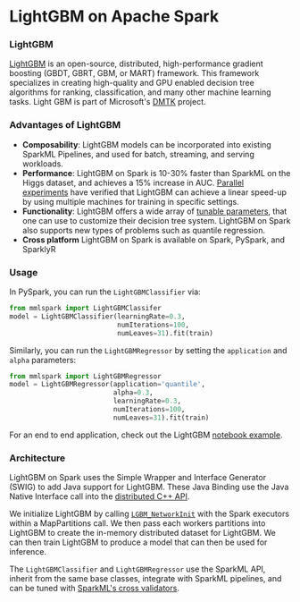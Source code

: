 # LightGBM on Apache Spark

### LightGBM

[LightGBM](https://github.com/Microsoft/LightGBM) is an open-source,
distributed, high-performance gradient boosting (GBDT, GBRT, GBM, or
MART) framework. This framework specializes in creating high-quality and
GPU enabled decision tree algorithms for ranking, classification, and
many other machine learning tasks. Light GBM is part of Microsoft's
[DMTK](http://github.com/microsoft/dmtk) project.

### Advantages of LightGBM

- **Composability**: LightGBM models can be incorporated into existing
  SparkML Pipelines, and used for batch, streaming, and serving
  workloads.
- **Performance**: LightGBM on Spark is 10-30% faster than SparkML on
  the Higgs dataset, and achieves a 15% increase in AUC.  [Parallel
  experiments](https://github.com/Microsoft/LightGBM/blob/master/docs/Experiments.rst#parallel-experiment)
  have verified that LightGBM can achieve a linear speed-up by using
  multiple machines for training in specific settings.
- **Functionality**: LightGBM offers a wide array of [tunable
  parameters](https://github.com/Microsoft/LightGBM/blob/master/docs/Parameters.rst),
  that one can use to customize their decision tree system. LightGBM on
  Spark also supports new types of problems such as quantile regression.
- **Cross platform** LightGBM on Spark is available on Spark, PySpark, and SparklyR

### Usage

In PySpark, you can run the `LightGBMClassifier` via:

   ```python
   from mmlspark import LightGBMClassifer
   model = LightGBMClassifier(learningRate=0.3,
                              numIterations=100,
                              numLeaves=31).fit(train)
   ```

Similarly, you can run the `LightGBMRegressor` by setting the
`application` and `alpha` parameters:

   ```python
   from mmlspark import LightGBMRegressor
   model = LightGBMRegressor(application='quantile',
                             alpha=0.3,
                             learningRate=0.3,
                             numIterations=100,
                             numLeaves=31).fit(train)
   ```

For an end to end application, check out the LightGBM [notebook
example](../notebooks/samples/106%20-%20Quantile%20Regression%20with%20LightGBM.ipynb).

### Architecture

LightGBM on Spark uses the Simple Wrapper and Interface Generator (SWIG)
to add Java support for LightGBM. These Java Binding use the Java Native
Interface call into the [distributed C++
API](https://github.com/Microsoft/LightGBM/blob/master/include/LightGBM/c_api.h).

We initialize LightGBM by calling
[`LGBM_NetworkInit`](https://github.com/Microsoft/LightGBM/blob/master/include/LightGBM/c_api.h)
with the Spark executors within a MapPartitions call. We then pass each
workers partitions into LightGBM to create the in-memory distributed
dataset for LightGBM.  We can then train LightGBM to produce a model
that can then be used for inference.

The `LightGBMClassifier` and `LightGBMRegressor` use the SparkML API,
inherit from the same base classes, integrate with SparkML pipelines,
and can be tuned with [SparkML's cross
validators](https://spark.apache.org/docs/latest/ml-tuning.html).
